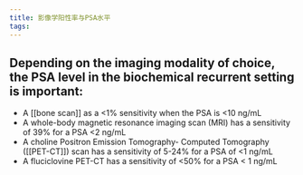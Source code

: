```yaml
---
title: 影像学阳性率与PSA水平
tags:
---
```


## Depending on the imaging modality of choice, the PSA level in the biochemical recurrent setting is important:
* A [[bone scan]] as a <1% sensitivity when the PSA is <10 ng/mL
* A whole-body magnetic resonance imaging scan (MRI) has a sensitivity of 39% for a PSA <2 ng/mL
* A choline Positron Emission Tomography- Computed Tomography ([[PET-CT]]) scan has a sensitivity of 5-24%  for a PSA of <1 ng/mL
* A fluciclovine PET-CT has a sensitivity of <50% for a PSA < 1 ng/mL
